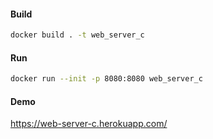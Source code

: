 #### Build
```bash
docker build . -t web_server_c
```
#### Run
```bash
docker run --init -p 8080:8080 web_server_c
```
#### Demo
https://web-server-c.herokuapp.com/

